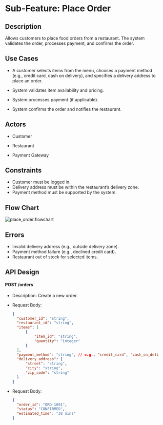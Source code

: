 # Sub-Feature: Place Order

## Description

Allows customers to place food orders from a restaurant. The system validates the order, processes payment, and confirms the order.

## Use Cases

- A customer selects items from the menu, chooses a payment method (e.g., credit card, cash on delivery), and specifies a delivery address to place an order.

- System validates item availability and pricing.

- System processes payment (if applicable).

- System confirms the order and notifies the restaurant.

## Actors

- Customer

- Restaurant

- Payment Gateway

## Constraints

- Customer must be logged in.
- Delivery address must be within the restaurant’s delivery zone.
- Payment method must be supported by the system.

## Flow Chart

![place_order.flowchart](https://www.mermaidchart.com/raw/792d35e3-25e7-4255-a8de-2f4683c5cdca?theme=light&version=v0.1&format=svg)

## Errors

- Invalid delivery address (e.g., outside delivery zone).
- Payment method failure (e.g., declined credit card).
- Restaurant out of stock for selected items.

## API Design

#### POST /orders

- Description: Create a new order.
- Request Body:

  ```json
  {
  	"customer_id": "string",
  	"restaurant_id": "string",
  	"items": [
  		{
  			"item_id": "string",
  			"quantity": "integer"
  		}
  	],
  	"payment_method": "string", // e.g., "credit_card", "cash_on_delivery"
  	"delivery_address": {
  		"street": "string",
  		"city": "string",
  		"zip_code": "string"
  	}
  }
  ```

- Request Body:
  ```json
  {
  	"order_id": "ORD-1001",
  	"status": "CONFIRMED",
  	"estimated_time": "30 mins"
  }
  ```
